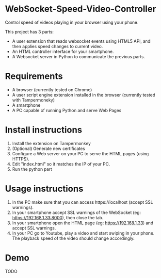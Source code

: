 # WebSocket-Speed-Video-Controller
Control speed of videos playing in your browser using your phone.

This project has 3 parts:
- A user extension that reads websocket events using HTML5 API, and then applies speed changes to current video.
- An HTML controller interface for your smartphone.
- A Websocket server in Python to communicate the previous parts.

# Requirements
- A browser (currently tested on Chrome)
- A user script engine extension installed in the browser (currently tested with Tampermoneky)
- A smartphone
- A PC capable of running Python and serve Web Pages


# Install instructions
1. Install the extension on Tampermonkey
1. (Optional) Generate new certificates
1. Configure a Web server on your PC to serve the HTML pages (using HTTPS).
1. Edit "index.html" so it matches the IP of your PC.
1. Run the python part

# Usage instructions
1. In the PC make sure that you can access https://localhost (accept SSL warnings).
1. In your smartphone accept SSL warnings of the WebSocket (eg: https://192.168.1.33:8000), then close the tab.
1. In your smartphone open the HTML page (eg: https://192.168.1.33) and accept SSL warnings.
1. In your PC go to Youtube, play a video and start swiping in your phone. The playback speed of the video should change accordingly.

# Demo

TODO
